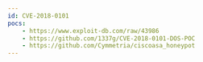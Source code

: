 ```yaml
---
id: CVE-2018-0101
pocs:
    - https://www.exploit-db.com/raw/43986
    - https://github.com/1337g/CVE-2018-0101-DOS-POC
    - https://github.com/Cymmetria/ciscoasa_honeypot
---
```


